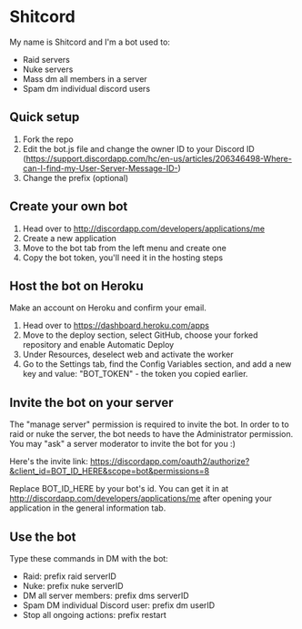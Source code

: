 # Shitcord

My name is Shitcord and I'm a bot used to:
- Raid servers
- Nuke servers
- Mass dm all members in a server
- Spam dm individual discord users

## Quick setup

1. Fork the repo
2. Edit the bot.js file and change the owner ID to your Discord ID (https://support.discordapp.com/hc/en-us/articles/206346498-Where-can-I-find-my-User-Server-Message-ID-)
3. Change the prefix (optional)

## Create your own bot

1. Head over to http://discordapp.com/developers/applications/me
2. Create a new application
3. Move to the bot tab from the left menu and create one
4. Copy the bot token, you'll need it in the hosting steps

## Host the bot on Heroku 

Make an account on Heroku and confirm your email.

1. Head over to https://dashboard.heroku.com/apps
2. Move to the deploy section, select GitHub, choose your forked repository and enable Automatic Deploy
3. Under Resources, deselect web and activate the worker
4. Go to the Settings tab, find the Config Variables section, and add a new key and value: "BOT_TOKEN" - the token you copied earlier.

## Invite the bot on your server

The "manage server" permission is required to invite the bot. 
In order to to raid or nuke the server, the bot needs to have the Administrator permission. You may "ask" a server moderator to invite the bot for you :)

Here's the invite link:
https://discordapp.com/oauth2/authorize?&client_id=BOT_ID_HERE&scope=bot&permissions=8

Replace BOT_ID_HERE by your bot's id. You can get it in at http://discordapp.com/developers/applications/me after opening your application in the general information tab.

## Use the bot

Type these commands in DM with the bot:

- Raid: prefix raid serverID
- Nuke: prefix nuke serverID
- DM all server members: prefix dms serverID
- Spam DM individual Discord user: prefix dm userID
- Stop all ongoing actions: prefix restart

